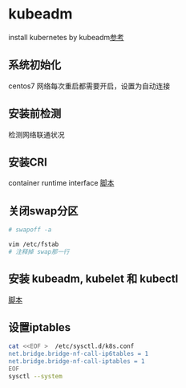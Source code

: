 # kubeadm

install kubernetes by kubeadm[参考](https://kubernetes.io/zh/docs/setup/independent/install-kubeadm/)

## 系统初始化

centos7 网络每次重启都需要开启，设置为自动连接

## 安装前检测

检测网络联通状况

## 安装CRI

container runtime interface
[脚本](./docker-cri.sh)

## 关闭swap分区

```bash
# swapoff -a

vim /etc/fstab
# 注释掉 swap那一行
```

## 安装 kubeadm, kubelet 和 kubectl

[脚本](./install-kubeadm-kubelet-kubectl.sh)

## 设置iptables

```bash
cat <<EOF >  /etc/sysctl.d/k8s.conf
net.bridge.bridge-nf-call-ip6tables = 1
net.bridge.bridge-nf-call-iptables = 1
EOF
sysctl --system
```

